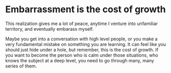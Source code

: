 # Embarrassment is the cost of growth


This realization gives me a lot of peace, anytime I venture into unfamiliar
territory, and eventually embarass myself.

Maybe you get into a conversation with high level people, or you make a very
fundamental mistake on something you are learning. It can feel like you should
just hide under a hole, but remember, this is the cost of growth. If you want
to become the person who is calm under those situations, who knows the subject
at a deep level, you need to go through many, many series of them.

